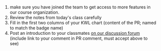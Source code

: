 1. make sure you have joined the  team to get access to more features in our course organization. 
1. Review the notes from today's class carefully
1. Fill in the first two columns of your KWL chart (content of the PR; named to match the badge name)
1. Post an introduction to your classmates [on our discussion forum](https://github.com/orgs/compsys-progtools/discussions/1)  (include link to your comment in PR comment, must accept above to see)